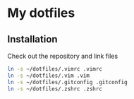 # My dotfiles

## Installation

Check out the repository and link files

```sh
ln -s ~/dotfiles/.vimrc .vimrc
ln -s ~/dotfiles/.vim .vim
ln -s ~/dotfiles/.gitconfig .gitconfig
ln -s ~/dotfiles/.zshrc .zshrc
```
